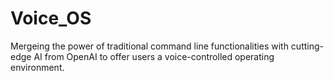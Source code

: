 # Voice_OS
Mergeing the power of traditional command line functionalities with cutting-edge AI from OpenAI to offer users a voice-controlled operating environment.
